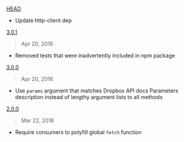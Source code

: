 [HEAD]

- Update http-client dep

[HEAD]: https://github.com/mjackson/dropbox-client/compare/v3.0.1...HEAD

[3.0.1]
> Apr 20, 2016

- Removed tests that were inadvertently included in npm package

[3.0.1]: https://github.com/mjackson/dropbox-client/compare/v3.0.0...v3.0.1

[3.0.0]
> Apr 20, 2016

- Use `params` argument that matches Dropbox API docs Parameters
  description instead of lengthy argument lists to all methods

[3.0.0]: https://github.com/mjackson/dropbox-client/compare/v2.0.1...v3.0.0

[2.0.0]
> Mar 22, 2016

- Require consumers to polyfill global `fetch` function

[2.0.0]: https://github.com/mjackson/dropbox-client/compare/v1.0.0...v2.0.0
